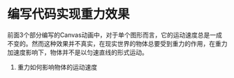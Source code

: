 # 编写代码实现重力效果

前面3个部分编写的Canvas动画中，对于单个图形而言，它的运动速度总是一成不变的。然而这种效果并不真实，在现实世界的物体总要受到重力的作用，在重力加速度影响下，物体并不是以匀速直线的形式运动。

1. 重力如何影响物体的运动速度
